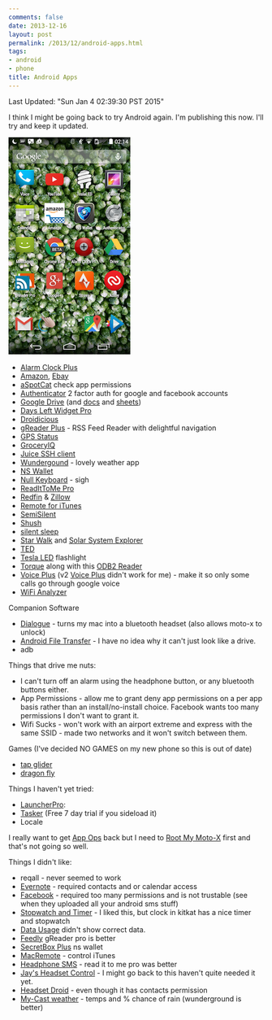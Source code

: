 ```yaml
---
comments: false
date: 2013-12-16
layout: post
permalink: /2013/12/android-apps.html
tags:
- android
- phone
title: Android Apps
---
```


Last Updated: "Sun Jan  4 02:39:30 PST 2015"

I think I might be going back to try Android again. I'm publishing this now. I'll try and keep it updated.

![androidHome right](/assets/images/androidHome.png)

* [Alarm Clock Plus](https://play.google.com/store/apps/details?id=com.vp.alarmClockPlusV2)
* [Amazon](https://play.google.com/store/apps/details?id=com.amazon.mShop.android), [Ebay](https://play.google.com/store/apps/details?id=com.ebay.mobile)
* [aSpotCat](https://play.google.com/store/apps/details?id=com.a0soft.gphone.aSpotCat) check app permissions
* [Authenticator](https://play.google.com/store/apps/details?id=com.google.android.apps.authenticator2) 2 factor auth for google and facebook accounts
* [Google Drive](https://play.google.com/store/apps/details?id=com.google.android.apps.docs) (and [docs](https://play.google.com/store/apps/details?id=com.google.android.apps.docs.editors.docs) and [sheets](https://play.google.com/store/apps/details?id=com.google.android.apps.docs.editors.sheets))
* [Days Left Widget Pro](https://play.google.com/store/apps/details?id=de.leihwelt.android.daysleftpro)
* [Droidicious](https://play.google.com/store/apps/details?id=com.aor.droidicious.free)
* [gReader Plus](https://play.google.com/store/apps/details?id=com.noinnion.android.greader.readerpro) - RSS Feed Reader with delightful navigation
* [GPS Status](https://play.google.com/store/apps/details?id=com.eclipsim.gpsstatus2)
* [GroceryIQ](https://play.google.com/store/apps/details?id=com.coupons.GroceryIQ)
* [Juice SSH client](https://play.google.com/store/apps/details?id=com.sonelli.juicessh)
* [Wundergound](https://play.google.com/store/apps/details?id=com.wunderground.android.weather) - lovely weather app
* [NS Wallet](https://play.google.com/store/apps/details?id=com.nyxbull.nswallet)
* [Null Keyboard](https://play.google.com/store/apps/details?id=com.wparam.nullkeyboard) - sigh
* [ReadItToMe Pro](https://play.google.com/store/apps/details?id=robj.readit.tomepro)
* [Redfin](https://play.google.com/store/apps/details?id=com.redfin.android) & [Zillow](https://play.google.com/store/apps/details?id=com.zillow.android.zillowmap)
* [Remote for iTunes](https://play.google.com/store/apps/details?id=hyperfine.hftunes.release)
* [SemiSilent](https://play.google.com/store/apps/details?id=com.lyote.SemiSilent)
* [Shush](https://play.google.com/store/apps/details?id=com.publicobject.shush)
* [silent sleep](https://play.google.com/store/apps/details?id=com.boom.silentsleep)
* [Star Walk](https://play.google.com/store/apps/details?id=com.vitotechnology.StarWalk) and [Solar System Explorer](https://play.google.com/store/apps/details?id=com.burlock.solarexplorerlite)
* [TED](https://play.google.com/store/apps/details?id=com.ted.android)
* [Tesla LED](https://play.google.com/store/apps/details?id=com.teslacoilsw.flashlight) flashlight
* [Torque](https://play.google.com/store/apps/details?id=org.prowl.torquefree) along with this [ODB2 Reader](https://www.amazon.com/Yongtek-Bluetooth-Diagnostic-Scanner-Wireless/dp/B0076KBPNI)
* [Voice Plus](https://play.google.com/store/apps/details?id=com.bbrother.googlevoicebyname) (v2 [Voice Plus](https://play.google.com/store/apps/details?id=com.bbrother.voiceplus) didn't work for me) - make it so only some calls go through google voice
* [WiFi Analyzer](https://play.google.com/store/apps/details?id=com.farproc.wifi.analyzer)

Companion Software

* [Dialogue](https://itunes.apple.com/us/app/dialogue/id668273079) - turns my mac into a bluetooth headset (also allows moto-x to unlock)
* [Android File Transfer](http://www.android.com/filetransfer/) - I have no idea why it can't just look like a drive.
* adb

Things that drive me nuts:

* I can't turn off an alarm using the headphone button, or any bluetooth buttons either.
* App Permissions - allow me to grant deny app permissions on a per app basis rather than an install/no-install choice. Facebook wants too many permissions I don't want to grant it.
* Wifi Sucks - won't work with an airport extreme and express with the same SSID - made two networks and it won't switch between them.

Games (I've decided NO GAMES on my new phone so this is out of date)

* [tap glider](https://play.google.com/store/apps/details?id=com.tapglider)
* [dragon fly](https://play.google.com/store/apps/details?id=com.lsgvgames.slideandflyfull)

Things I haven't yet tried:

* [LauncherPro](https://market.android.com/details?id=com.fede.launcher):
* [Tasker](http://tasker.dinglisch.net/index.html) (Free 7 day trial if you sideload it)
* Locale

I really want to get [App Ops](http://www.howtogeek.com/177915/how-to-restore-access-to-app-ops-in-android-4.4.2/) back but I need to [Root My Moto-X](http://forum.xda-developers.com/showthread.php?p=45598679) first and that's not going so well.

Things I didn't like:

* reqall - never seemed to work
* [Evernote](https://play.google.com/store/apps/details?id=com.evernote) - required contacts and or calendar access
* [Facebook](https://play.google.com/store/apps/details?id=com.facebook.katana) - required too many permissions and is not trustable (see when they uploaded all your android sms stuff)
* [Stopwatch and Timer](https://play.google.com/store/apps/details?id=com.jupiterapps.stopwatch) - I liked this, but clock in kitkat has a nice timer and stopwatch
* [Data Usage](https://play.google.com/store/apps/details?id=com.sigterm) didn't show correct data.
* [Feedly](https://play.google.com/store/apps/details?id=com.devhd.feedly) gReader pro is better
* [SecretBox Plus](https://play.google.com/store/apps/details?id=com.gnugu.secretboxplus) ns wallet
* [MacRemote](https://play.google.com/store/apps/details?id=es.ihatetothink.remoteformac) - control iTunes
* [Headphone SMS](https://play.google.com/store/apps/details?id=com.smike.headphonesms) - read it to me pro was better
* [Jay's Headset Control](https://market.android.com/details?id=se.jays.headsetcontrol) - I might go back to this haven't quite needed it yet.
* [Headset Droid](https://market.android.com/details?id=tvk.headvol#?t=W251bGwsMSwxLDUwMSwidHZrLmhlYWR2b2wiXQ..) - even though it has contacts permission
* [My-Cast weather](https://play.google.com/store/apps/details?id=com.digcy.mycast.full) - temps and % chance of rain (wunderground is better)
